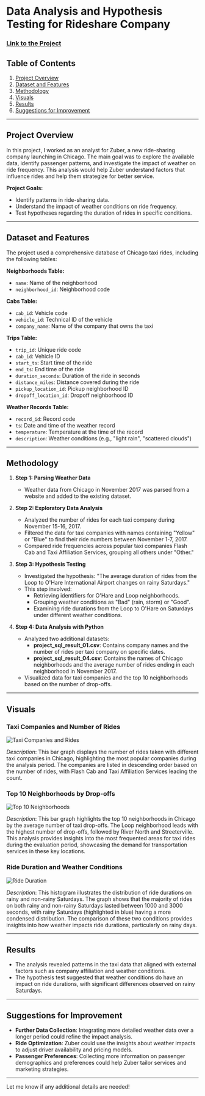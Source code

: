 # Data Analysis and Hypothesis Testing for Rideshare Company

### [Link to the Project](https://github.com/arr225/Data_Projects_TripleTen/blob/0fe5dafc705a51bf9c487958a95995bb88cdfdae/Data%20Analysis%20and%20Hypothesis%20Testing/Data%20Analysis%20and%20Hypothesis%20Testing%20for%20Rideshare%20Company.ipynb)

## Table of Contents
1. [Project Overview](#project-overview)
2. [Dataset and Features](#dataset-and-features)
3. [Methodology](#methodology)
4. [Visuals](#visuals)
5. [Results](#results)
6. [Suggestions for Improvement](#suggestions-for-improvement)

---

## Project Overview
In this project, I worked as an analyst for Zuber, a new ride-sharing company launching in Chicago. The main goal was to explore the available data, identify passenger patterns, and investigate the impact of weather on ride frequency. This analysis would help Zuber understand factors that influence rides and help them strategize for better service.

**Project Goals:**
- Identify patterns in ride-sharing data.
- Understand the impact of weather conditions on ride frequency.
- Test hypotheses regarding the duration of rides in specific conditions.

---

## Dataset and Features
The project used a comprehensive database of Chicago taxi rides, including the following tables:

**Neighborhoods Table:**
- `name`: Name of the neighborhood
- `neighborhood_id`: Neighborhood code

**Cabs Table:**
- `cab_id`: Vehicle code
- `vehicle_id`: Technical ID of the vehicle
- `company_name`: Name of the company that owns the taxi

**Trips Table:**
- `trip_id`: Unique ride code
- `cab_id`: Vehicle ID
- `start_ts`: Start time of the ride
- `end_ts`: End time of the ride
- `duration_seconds`: Duration of the ride in seconds
- `distance_miles`: Distance covered during the ride
- `pickup_location_id`: Pickup neighborhood ID
- `dropoff_location_id`: Dropoff neighborhood ID

**Weather Records Table:**
- `record_id`: Record code
- `ts`: Date and time of the weather record
- `temperature`: Temperature at the time of the record
- `description`: Weather conditions (e.g., "light rain", "scattered clouds")

---

## Methodology
1. **Step 1: Parsing Weather Data**
   - Weather data from Chicago in November 2017 was parsed from a website and added to the existing dataset.

2. **Step 2: Exploratory Data Analysis**
   - Analyzed the number of rides for each taxi company during November 15-16, 2017.
   - Filtered the data for taxi companies with names containing "Yellow" or "Blue" to find their ride numbers between November 1-7, 2017.
   - Compared ride frequencies across popular taxi companies Flash Cab and Taxi Affiliation Services, grouping all others under "Other."

3. **Step 3: Hypothesis Testing**
   - Investigated the hypothesis: "The average duration of rides from the Loop to O'Hare International Airport changes on rainy Saturdays."
   - This step involved:
     - Retrieving identifiers for O'Hare and Loop neighborhoods.
     - Grouping weather conditions as "Bad" (rain, storm) or "Good".
     - Examining ride durations from the Loop to O'Hare on Saturdays under different weather conditions.
   
4. **Step 4: Data Analysis with Python**
   - Analyzed two additional datasets: 
     - **project_sql_result_01.csv**: Contains company names and the number of rides per taxi company on specific dates.
     - **project_sql_result_04.csv**: Contains the names of Chicago neighborhoods and the average number of rides ending in each neighborhood in November 2017.
   - Visualized data for taxi companies and the top 10 neighborhoods based on the number of drop-offs.

---

## Visuals

### Taxi Companies and Number of Rides
![Taxi Companies and Rides](https://github.com/arr225/Data_Projects_TripleTen/blob/35ef401dd684ddc8f8ca8dc0a08e237ef1706bfa/Data%20Analysis%20and%20Hypothesis%20Testing/Taxi%20Companies%20and%20Number%20of%20Rides.png)

*Description*: This bar graph displays the number of rides taken with different taxi companies in Chicago, highlighting the most popular companies during the analysis period. The companies are listed in descending order based on the number of rides, with Flash Cab and Taxi Affiliation Services leading the count.

### Top 10 Neighborhoods by Drop-offs
![Top 10 Neighborhoods](https://github.com/arr225/Data_Projects_TripleTen/blob/8849f60cd59205f489c849a2b614efd34c951abc/Data%20Analysis%20and%20Hypothesis%20Testing/Top%2010%20Neighborhoods%20by%20Drop-offs.png)

*Description*: This bar graph highlights the top 10 neighborhoods in Chicago by the average number of taxi drop-offs. The Loop neighborhood leads with the highest number of drop-offs, followed by River North and Streeterville. This analysis provides insights into the most frequented areas for taxi rides during the evaluation period, showcasing the demand for transportation services in these key locations.

### Ride Duration and Weather Conditions
![Ride Duration](https://github.com/arr225/Data_Projects_TripleTen/blob/800d1efb1ae14666511e4fd90af676255e8eb232/Data%20Analysis%20and%20Hypothesis%20Testing/Ride%20Duration%20and%20Weather%20Conditions.png)

*Description*: This histogram illustrates the distribution of ride durations on rainy and non-rainy Saturdays. The graph shows that the majority of rides on both rainy and non-rainy Saturdays lasted between 1000 and 3000 seconds, with rainy Saturdays (highlighted in blue) having a more condensed distribution. The comparison of these two conditions provides insights into how weather impacts ride durations, particularly on rainy days.

---

## Results
- The analysis revealed patterns in the taxi data that aligned with external factors such as company affiliation and weather conditions.
- The hypothesis test suggested that weather conditions do have an impact on ride durations, with significant differences observed on rainy Saturdays.

---

## Suggestions for Improvement
- **Further Data Collection**: Integrating more detailed weather data over a longer period could refine the impact analysis.
- **Ride Optimization**: Zuber could use the insights about weather impacts to adjust driver availability and pricing models.
- **Passenger Preferences**: Collecting more information on passenger demographics and preferences could help Zuber tailor services and marketing strategies.

---

Let me know if any additional details are needed!
